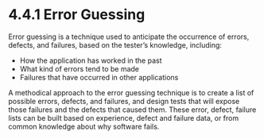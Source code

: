 # 4.4.1 Error Guessing

Error guessing is a technique used to anticipate the occurrence of errors, defects, and failures, based on the tester’s knowledge, including:

* How the application has worked in the past 
* What kind of errors tend to be made
* Failures that have occurred in other applications

A methodical approach to the error guessing technique is to create a list of possible errors, defects, and failures, and design tests that will expose those failures and the defects that caused them. These error, defect, failure lists can be built based on experience, defect and failure data, or from common knowledge about why software fails.





